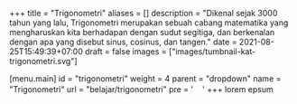 +++
title = "Trigonometri"
aliases = []
description = "Dikenal sejak 3000 tahun yang lalu, Trigonometri merupakan sebuah cabang matematika yang mengharuskan kita berhadapan dengan sudut segitiga, dan berkenalan dengan apa yang disebut sinus, cosinus, dan tangen."
date = 2021-08-25T15:49:39+07:00
draft = false
images = ["images/tumbnail-kat-trigonometri.svg"]

[menu.main]
  id = "trigonometri"
  weight = 4
  parent = "dropdown"
  name = "Trigonometri"
  url = "belajar/trigonometri"
  pre = '<img src="/images/tumbnail-kat-trigonometri.svg" class="d-inline icon lazyload lazyloaded" width="16" height="16">'
+++
lorem epsum